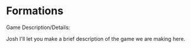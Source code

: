 Formations
==========

Game Description/Details:

Josh I'll let you make a brief description of the game we are making here.


